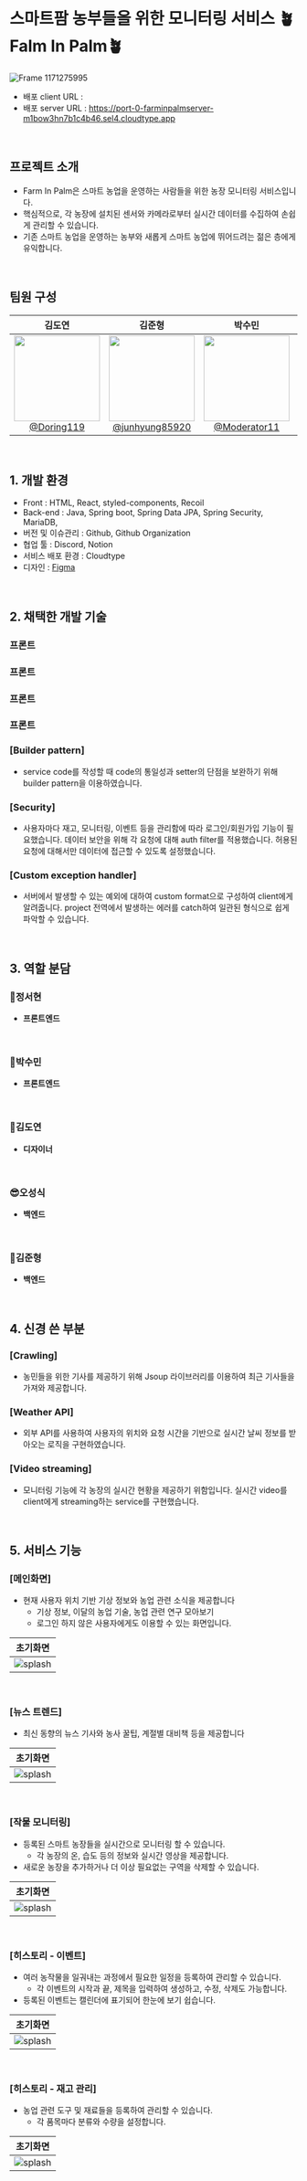 #  스마트팜 농부들을 위한 모니터링 서비스 🪴Falm In Palm🪴
![Frame 1171275995](https://github.com/user-attachments/assets/aefce78f-b229-4734-87f3-7ff8d7fced64)

- 배포 client URL : 
- 배포 server URL : https://port-0-farminpalmserver-m1bow3hn7b1c4b46.sel4.cloudtype.app

<br>

## 프로젝트 소개

- Farm In Palm은 스마트 농업을 운영하는 사람들을 위한 농장 모니터링 서비스입니다.
- 핵심적으로, 각 농장에 설치된 센서와 카메라로부터 실시간 데이터를 수집하여 손쉽게 관리할 수 있습니다.
- 기존 스마트 농업을 운영하는 농부와 새롭게 스마트 농업에 뛰어드려는 젊은 층에게 유익합니다.

<br>

## 팀원 구성

<div align="center">

| **김도연** | **김준형** | **박수민** | **오성식** | **정서현** |
| :------: |  :------: | :------: | :------: | :------: |
| [<img src="https://avatars.githubusercontent.com/u/187283797?v=4" height=150 width=150> <br/> @Doring119](https://github.com/Doring119) | [<img src="https://avatars.githubusercontent.com/u/80797496?v=4" height=150 width=150> <br/> @junhyung85920](https://github.com/junhyung85920) | [<img src="https://avatars.githubusercontent.com/u/65269430?v=4" height=150 width=150> <br/> @Moderator11](https://github.com/Moderator11) | [<img src="https://avatars.githubusercontent.com/u/80496872?v=4" height=150 width=150> <br/> @OreoFlavor](https://github.com/OreoFlavor) | [<img src="https://avatars.githubusercontent.com/u/75007741?v=4" height=150 width=150> <br/> @hyunaeri](https://github.com/hyunaeri) |

</div>

<br>

## 1. 개발 환경

- Front : HTML, React, styled-components, Recoil
- Back-end : Java, Spring boot, Spring Data JPA, Spring Security, MariaDB, 
- 버전 및 이슈관리 : Github, Github Organization
- 협업 툴 : Discord, Notion
- 서비스 배포 환경 : Cloudtype
- 디자인 : [Figma](https://www.figma.com/design/RulZwY7fkeyYAGQYnc5aF7/GDG-2%ED%8C%80?node-id=0-1&m=dev&t=Z1PWu4YlAAtL93Gj-1)
<br>

## 2. 채택한 개발 기술

### 프론트

### 프론트

### 프론트

### 프론트

### [Builder pattern]
- service code를 작성할 때 code의 통일성과 setter의 단점을 보완하기 위해 builder pattern을 이용하였습니다.

### [Security]
- 사용자마다 재고, 모니터링, 이벤트 등을 관리함에 따라 로그인/회원가입 기능이 필요했습니다. 데이터 보안을 위해 각 요청에 대해 auth filter를 적용했습니다. 허용된 요청에 대해서만 데이터에 접근할 수 있도록 설정했습니다.

### [Custom exception handler]
- 서버에서 발생할 수 있는 예외에 대하여 custom format으로 구성하여 client에게 알려줍니다. project 전역에서 발생하는 에러를 catch하여 일관된 형식으로 쉽게 파악할 수 있습니다.

<br>


## 3. 역할 분담

### 🍊정서현

- **프론트엔드**
<br>

### 🍊박수민

- **프론트엔드**
<br>
    
### 👻김도연

- **디자이너**
<br>

### 😎오성식

- **백엔드**
<br>

### 🐬김준형

- **백엔드**

<br>

## 4. 신경 쓴 부분

### [Crawling]
- 농민들을 위한 기사를 제공하기 위해 Jsoup 라이브러리를 이용하여 최근 기사들을 가져와 제공합니다.

### [Weather API]
- 외부 API를 사용하여 사용자의 위치와 요청 시간을 기반으로 실시간 날씨 정보를 받아오는 로직을 구현하였습니다.

### [Video streaming]
- 모니터링 기능에 각 농장의 실시간 현황을 제공하기 위함입니다. 실시간 video를 client에게 streaming하는 service를 구현했습니다. 

<br>

## 5. 서비스 기능

### [메인화면]
- 현재 사용자 위치 기반 기상 정보와 농업 관련 소식을 제공합니다
    - 기상 정보, 이달의 농업 기술, 농업 관련 연구 모아보기
    - 로그인 하지 않은 사용자에게도 이용할 수 있는 화면입니다.

| 초기화면 |
|----------|
|![splash]()|

<br>

### [뉴스 트렌드]
- 최신 동향의 뉴스 기사와 농사 꿀팁, 계절별 대비책 등을 제공합니다

| 초기화면 |
|----------|
|![splash]()|

<br>

### [작물 모니터링]
- 등록된 스마트 농장들을 실시간으로 모니터링 할 수 있습니다.
    - 각 농장의 온, 습도 등의 정보와 실시간 영상을 제공합니다.
- 새로운 농장을 추가하거나 더 이상 필요없는 구역을 삭제할 수 있습니다.

| 초기화면 |
|----------|
|![splash]()|

<br>

### [히스토리 - 이벤트]
- 여러 농작물을 일궈내는 과정에서 필요한 일정을 등록하여 관리할 수 있습니다.
    - 각 이벤트의 시작과 끝, 제목을 입력하여 생성하고, 수정, 삭제도 가능합니다.
- 등록된 이벤트는 캘린더에 표기되어 한눈에 보기 쉽습니다.

| 초기화면 |
|----------|
|![splash]()|

<br>

### [히스토리 - 재고 관리]
- 농업 관련 도구 및 재료들을 등록하여 관리할 수 있습니다.
    - 각 품목마다 분류와 수량을 설정합니다.

| 초기화면 |
|----------|
|![splash]()|

<br>

